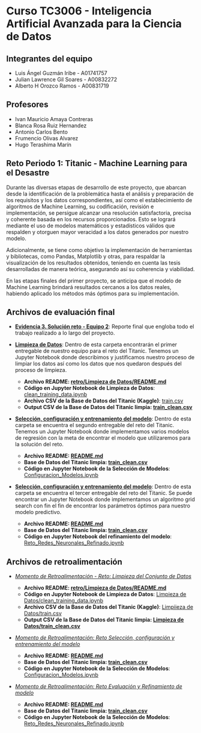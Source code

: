 # Curso TC3006 - Inteligencia Artificial Avanzada para la Ciencia de Datos

## Integrantes del equipo 
* Luis Ángel Guzmán Iribe - A01741757
* Julian Lawrence Gil Soares - A00832272
* Alberto H Orozco Ramos - A00831719

## Profesores
* Ivan Mauricio Amaya Contreras
* Blanca Rosa Ruiz Hernandez
* Antonio Carlos Bento
* Frumencio Olivas Alvarez
* Hugo Terashima Marín

## Reto Periodo 1: Titanic - Machine Learning para el Desastre

Durante las diversas etapas de desarrollo de este proyecto, que abarcan desde la identificación de la problemática hasta el análisis y preparación de los requisitos y los datos correspondientes, así como el establecimiento de algoritmos de Machine Learning, su codificación, revisión e implementación, se persigue alcanzar una resolución satisfactoria, precisa y coherente basada en los recursos proporcionados. Esto se logrará mediante el uso de modelos matemáticos y estadísticos válidos que respalden y otorguen mayor veracidad a los datos generados por nuestro modelo.

Adicionalmente, se tiene como objetivo la implementación de herramientas y bibliotecas, como Pandas, Matplotlib y otras, para respaldar la visualización de los resultados obtenidos, teniendo en cuenta las tesis desarrolladas de manera teórica, asegurando así su coherencia y viabilidad.

En las etapas finales del primer proyecto, se anticipa que el modelo de Machine Learning brindará resultados cercanos a los datos reales, habiendo aplicado los métodos más óptimos para su implementación.

## Archivos de evaluación final

* **[Evidencia 3. Solución reto - Equipo 2](/final/Evidencia%203.%20Solución%20reto%20-%20Equipo%202.pdf)**: Reporte final que engloba todo el trabajo realizado a lo largo del proyecto.

* **[Limpieza de Datos](/final/Limpieza%20de%20Datos/)**: Dentro de esta carpeta encontrarán el primer entregable de nuestro equipo para el reto del Titanic. Tenemos un Jupyter Notebook donde describimos y justificamos nuestro proceso de limpiar los datos así como los datos que nos quedaron después del proceso de limpieza.
	* **Archivo README: [retro/Limpieza de Datos/README.md](/final/Limpieza%20de%20Datos//README.md)**
	* **Código en Jupyter Notebook de Limpieza de Datos**: [clean_training_data.ipynb](/final/Limpieza%20de%20Datos/clean_training_data.ipynb) 
	* **Archivo CSV de la Base de Datos del Titanic (Kaggle)**: [train.csv](/final/Limpieza%20de%20Datos/train.csv)
	* **Output CSV de la Base de Datos del Titanic limpia: [train_clean.csv](/final/Limpieza%20de%20Datos/train_clean.csv)**
    
* **[Selección, configuración y entrenamiento del modelo](/final/Reto%20Selección,%20configuración%20y%20entrenamiento%20del%20modelo/)**: Dentro de esta carpeta se encuentra el segundo entregable del reto del Titanic. Tenemos un Jupyter Notebook donde implementamos varios modelos de regresión con la meta de encontrar el modelo que utilizaremos para la solución del reto.
	* **Archivo README: [README.md](/final/Reto%20Selección,%20configuración%20y%20entrenamiento%20del%20modelo/README.md)**
	* **Base de Datos del Titanic limpia: [train_clean.csv](/final/Reto%20Selección,%20configuración%20y%20entrenamiento%20del%20modelo/train_clean.csv)**
	* **Código en Jupyter Notebook de la Selección de Modelos**: [Configuracion_Modelos.ipynb](/final/Reto%20Selección,%20configuración%20y%20entrenamiento%20del%20modelo/Configuracion_Modelos.ipynb)

* **[Selección, configuración y entrenamiento del modelo](/final/Reto%20Evaluación%20y%20Refinamiento%20de%20modelo/)**: Dentro de esta carpeta se encuentra el tercer entregable del reto del Titanic. Se puede encontrar un Jupyter Notebook donde implementamos un algoritmo grid search con fin el fin de encontrar los parámetros óptimos para nuestro modelo predictivo.
	* **Archivo README: [README.md](/final/Reto%20Evaluación%20y%20Refinamiento%20de%20modelo/README.md)**
	* **Base de Datos del Titanic limpia: [train_clean.csv](/final/Reto%20Evaluación%20y%20Refinamiento%20de%20modelo/train_clean.csv)**
	* **Código en Jupyter Notebook del refinamiento del modelo**: [Reto_Redes_Neuronales_Refinado.ipynb](/final/Reto%20Evaluación%20y%20Refinamiento%20de%20modelo//Reto_Redes_Neuronales_Refinado.ipynb)

## Archivos de retroalimentación
* *[Momento de Retroalimentación - Reto: Limpieza del Conjunto de Datos](/retro/Limpieza%20de%20Datos/)*
	* **Archivo README: [retro/Limpieza de Datos/README.md](/retro/Limpieza%20de%20Datos//README.md)**
	* **Código en Jupyter Notebook de Limpieza de Datos**: [Limpieza de Datos/clean_training_data.ipynb](/retro/Limpieza%20de%20Datos/clean_training_data.ipynb) 
	* **Archivo CSV de la Base de Datos del Titanic (Kaggle)**: [Limpiieza de Datos/train.csv](/retro/Limpieza%20de%20Datos/train.csv)
	* **Output CSV de la Base de Datos del Titanic limpia: [Limpieza de Datos/train_clean.csv](/retro/Limpieza%20de%20Datos/train_clean.csv)**

* *[Momento de Retroalimentación: Reto Selección, configuración y entrenamiento del modelo](/retro/Reto%20Selección,%20configuración%20y%20entrenamiento%20del%20modelo/)*
	* **Archivo README: [README.md](/retro/Reto%20Selección,%20configuración%20y%20entrenamiento%20del%20modelo/README.md)**
	* **Base de Datos del Titanic limpia: [train_clean.csv](/retro/Reto%20Selección,%20configuración%20y%20entrenamiento%20del%20modelo/train_clean.csv)**
	* **Código en Jupyter Notebook de la Selección de Modelos**: [Configuracion_Modelos.ipynb](/retro/Reto%20Selección,%20configuración%20y%20entrenamiento%20del%20modelo/Configuracion_Modelos.ipynb)

* *[Momento de Retroalimentación: Reto Evaluación y Refinamiento de modelo](/retro/Reto%20Evaluación%20y%20Refinamiento%20de%20modelo/)*
	* **Archivo README: [README.md](/retro/Reto%20Evaluación%20y%20Refinamiento%20de%20modelo/README.md)**
	* **Base de Datos del Titanic limpia: [train_clean.csv](retro/Reto%20Evaluación%20y%20Refinamiento%20de%20modelo/train_clean.csv)**
	* **Código en Jupyter Notebook de la Selección de Modelos**: [Reto_Redes_Neuronales_Refinado.ipynb](retro/Reto%20Evaluación%20y%20Refinamiento%20de%20modelo//Reto_Redes_Neuronales_Refinado.ipynb)
